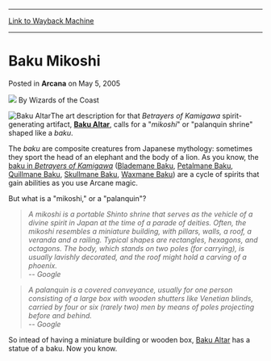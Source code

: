 
---
[Link to Wayback Machine](https://web.archive.org/web/20210429172300/https://magic.wizards.com/en/articles/archive/arcana/baku-mikoshi-2005-05-05)

[_metadata_:author]:- "Wizards of the Coast"
[_metadata_:description]:- "The art description for that Betrayers of Kamigawa spirit-generating artifact, Baku Altar, calls for a `mikoshi` or `palanquin shrine` shaped like a baku. The baku are composite creatures from Japanese mythology: sometimes they sport the head of an elephant and the body of a lion. As you know, the baku in Betrayers of Kamigawa (Blademane Baku, Petalmane Baku, Quillmane Baku,"
[_metadata_:generator]:- "Drupal 7 (http://drupal.org)"
[_metadata_:node]:- "608621"
[_metadata_:publish_date]:- "2005-05-05"
[_metadata_:source]:- "div-main-content"
[_metadata_:title]:- "Baku Mikoshi"
[_metadata_:wayback_capture_timestamp]:- "2021-04-29 17:23:00"
[_metadata_:wayback_raw_url]:- "https://web.archive.org/web/20210429172300id_/https://magic.wizards.com/en/articles/archive/arcana/baku-mikoshi-2005-05-05"
[_metadata_:wayback_url]:- "https://magic.wizards.com/en/articles/archive/arcana/baku-mikoshi-2005-05-05"
---


Baku Mikoshi
============



 Posted in **Arcana**
 on May 5, 2005 






![](https://media.magic.wizards.com/styles/auth_small/public/images/person/wizards_author.jpg)
By Wizards of the Coast











![Baku Altar](http://gatherer.wizards.com/Handlers/Image.ashx?type=card&name=Baku+Altar)The art description for that *Betrayers of Kamigawa* spirit-generating artifact, **[Baku Altar](http://gatherer.wizards.com/Pages/Card/Details.aspx?name=Baku+Altar)**, calls for a "*mikoshi*" or "palanquin shrine" shaped like a *baku*. 

The *baku* are composite creatures from Japanese mythology: sometimes they sport the head of an elephant and the body of a lion. As you know, the [baku in *Betrayers of Kamigawa*](http://gatherer.wizards.com/default.asp?first=1&last=100&term=baku&Field_Name=on&Field_Rules=on&Field_Type=on&setfilter=Allsets&colorfilter=creature&output=summary&sort=name&x=31&y=26) ([Blademane Baku](http://gatherer.wizards.com/Pages/Card/Details.aspx?name=Blademane+Baku), [Petalmane Baku](http://gatherer.wizards.com/Pages/Card/Details.aspx?name=Petalmane+Baku), [Quillmane Baku](http://gatherer.wizards.com/Pages/Card/Details.aspx?name=Quillmane+Baku), [Skullmane Baku](http://gatherer.wizards.com/Pages/Card/Details.aspx?name=Skullmane+Baku), [Waxmane Baku](http://gatherer.wizards.com/Pages/Card/Details.aspx?name=Waxmane+Baku)) are a cycle of spirits that gain abilities as you use Arcane magic. 

But what is a "mikoshi," or a "palanquin"?


> *A mikoshi is a portable Shinto shrine that serves as the vehicle of a divine spirit in Japan at the time of a parade of deities. Often, the mikoshi resembles a miniature building, with pillars, walls, a roof, a veranda and a railing. Typical shapes are rectangles, hexagons, and octagons. The body, which stands on two poles (for carrying), is usually lavishly decorated, and the roof might hold a carving of a phoenix.*   
> *-- Google*
> 


> *A palanquin is a covered conveyance, usually for one person consisting of a large box with wooden shutters like Venetian blinds, carried by four or six (rarely two) men by means of poles projecting before and behind.*   
> *-- Google*
> 

So intead of having a miniature building or wooden box, [Baku Altar](http://gatherer.wizards.com/Pages/Card/Details.aspx?name=Baku+Altar) has a statue of a baku. Now you know.







